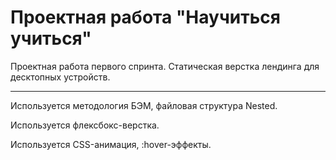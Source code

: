 # Проектная работа "Научиться учиться"

Проектная работа первого спринта. Статическая верстка лендинга для десктопных устройств.
- - -
Используется методология БЭМ, файловая структура Nested.

Используется флексбокс-верстка.

Используется CSS-анимация, :hover-эффекты.
